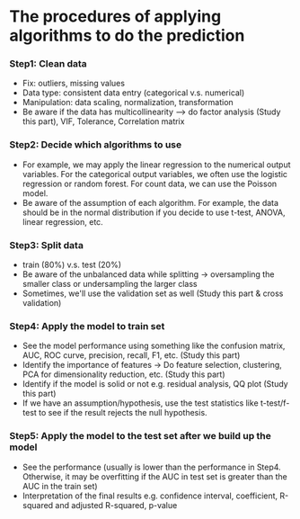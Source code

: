 # The procedures of applying algorithms to do the prediction
### Step1: Clean data
* Fix: outliers, missing values
* Data type: consistent data entry (categorical v.s. numerical)
* Manipulation: data scaling, normalization, transformation
* Be aware if the data has multicollinearity --> do factor analysis (Study this part), VIF, Tolerance, Correlation matrix

### Step2: Decide which algorithms to use
* For example, we may apply the linear regression to the numerical output variables. For the categorical output variables, we often use the logistic regression or random forest. For count data, we can use the Poisson model.
* Be aware of the assumption of each algorithm. For example, the data should be in the normal distribution if you decide to use t-test, ANOVA, linear regression, etc.

### Step3: Split data
* train (80%) v.s. test (20%)
* Be aware of the unbalanced data while splitting -> oversampling the smaller class or undersampling the larger class
* Sometimes, we'll use the validation set as well (Study this part & cross validation)

### Step4: Apply the model to train set
* See the model performance using something like the confusion matrix, AUC, ROC curve, precision, recall, F1, etc. (Study this part)
* Identify the importance of features -> Do feature selection, clustering, PCA for dimensionality reduction, etc. (Study this part)
* Identify if the model is solid or not e.g. residual analysis, QQ plot (Study this part)
* If we have an assumption/hypothesis, use the test statistics like t-test/f-test to see if the result rejects the null hypothesis.

### Step5: Apply the model to the test set after we build up the model
* See the performance (usually is lower than the performance in Step4. Otherwise, it may be overfitting if the AUC in test set is greater than the AUC in the train set)
* Interpretation of the final results e.g. confidence interval, coefficient, R-squared and adjusted R-squared, p-value
